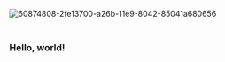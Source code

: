 ![60874808-2fe13700-a26b-11e9-8042-85041a680656](https://user-images.githubusercontent.com/67204309/112770332-edb1e780-9043-11eb-8d27-d752d889a153.png)






###                                            <br>       Hello, world! 

<!--
**ManoranjanThakur/ManoranjanThakur** is a ✨ _special_ ✨ repository because its `README.md` (this file) appears on your GitHub profile.

Here are some ideas to get you started:

- 🔭 I’m currently working on ...
- 🌱 I’m currently learning ...
- 👯 I’m looking to collaborate on ...
- 🤔 I’m looking for help with ...
- 💬 Ask me about ...
- 📫 How to reach me: ...
- 😄 Pronouns: ...
- ⚡ Fun fact: ...
-->

